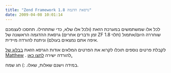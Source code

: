 ```yaml
---
title: "Zend Framework 1.8 גרסאת הדגמה"
date: 2009-04-08 10:01:14
---
```


לכל אלו שמשתמשים במערכת הזאת (ולכל אלו שלא, כדי שתתחילו. תחסכו לעצמכם זמן ודברים אחרים) גרסאת ההדגמה הראשונה של ZF 1.8 שוחררה היום/אתמול (תלוי איפה אתם נמצאים בעולם) וניתנת להורדה מיידית.

לקבלת פרטים נוספים תוכלו לקרוא את הפרטים המלאים אודות הגרסא הזאת <a href="http://weierophinney.net/matthew/archives/214-Zend-Framework-1.8-PREVIEW-Release.html" target="_blank">בבלוג של Matthew</a> . להורדה ישירה <a href="http://framework.zend.com/releases/ZendFramework-1.8.0a1/ZendFramework-1.8.0a1.zip" target="_blank">לחצו כאן.</a>

במידה וישנם שאלות, שאלו. :) חג שמח.
